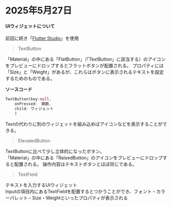 # 2025年5月27日
#### UIウィジェットについて
前回に続き「[Flutter Studio](https://flutterstudio.app/)」を使用
>TextButton

「Material」の中にある「FlatButton」（「TextButton」に該当する）のアイコンをプレビューにドロップするとフラットボタンが配置される。
プロパティには「Size」と「Weight」があるが、これらはボタンに表示されるテキストを設定するためのものである。

**ソースコード**
```dart
TextButton(key:null,
    onPressed:　関数,
    child: ウィジェット
    )
```
Textの代わりに別のウィジェットを組み込めばアイコンなどを表示することができる。

>ElevatedButton

TextButtonに比べて少し立体的になったボタン。  
「Material」の中にある「RaisedButton」のアイコンをプレビューにドロップすると配置される。
操作内容はテキストボタンとほぼ同じである。

>TextField

テキストを入力するUIウィジェット  
Inputの項目内にあるTextFieldを配置するとつかうことができ、フォント・カラーパレット・Size・Weightといったプロパティが表示される